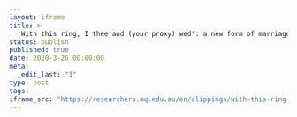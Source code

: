 ```yaml
---
layout: iframe
title: >
  'With this ring, I thee and (your proxy) wed': a new form of marriage in the time of coronavirus?
status: publish
published: true
date: 2020-3-26 00:00:00
meta:
  _edit_last: "1"
type: post
tags:
iframe_src: "https://researchers.mq.edu.au/en/clippings/with-this-ring-i-thee-and-your-proxy-wed-a-new-form-of-marriage-i"
---
```

        